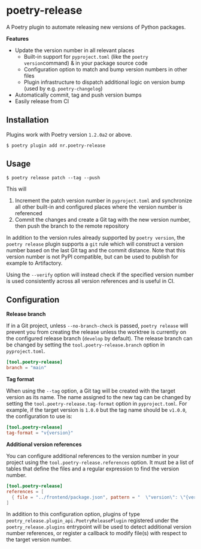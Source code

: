 # poetry-release

A Poetry plugin to automate releasing new versions of Python packages.

__Features__

* Update the version number in all relevant places
  * Built-in support for `pyproject.toml` (like the `poetry version`command) & in your package source code
  * Configuration option to match and bump version numbers in other files
  * Plugin infrastructure to dispatch additional logic on version bump (used by e.g. `poetry-changelog`)
* Automatically commit, tag and push version bumps
* Easily release from CI

## Installation

Plugins work with Poetry version `1.2.0a2` or above.

    $ poetry plugin add nr.poetry-release

## Usage

    $ poetry release patch --tag --push

This will

1. Increment the patch version number in `pyproject.toml` and synchronize all other built-in and configured places
   where the version number is referenced
2. Commit the changes and create a Git tag with the new version number, then push the branch to the remote repository

In addition to the version rules already supported by `poetry version`, the `poetry release` plugin supports a `git`
rule which will construct a version number based on the last Git tag and the commit distance. Note that this version
number is not PyPI compatible, but can be used to publish for example to Artifactory.

Using the `--verify` option will instead check if the specified version number is used consistently across all version
references and is useful in CI.

## Configuration

__Release branch__

If in a Git project, unless `--no-branch-check` is passed, `poetry release` will prevent you from creating the
release unless the worktree is currently on the configured release branch (`develop` by default). The release
branch can be changed by setting the `tool.poetry-release.branch` option in `pyproject.toml`.

```toml
[tool.poetry-release]
branch = "main"
```

__Tag format__

When using the `--tag` option, a Git tag will be created with the target version as its name. The name assigned to the
new tag can be changed by setting the `tool.poetry-release.tag-format` option in `pyproject.toml`. For example, if the
target version is `1.0.0` but the tag name should be `v1.0.0`, the configuration to use is:

```toml
[tool.poetry-release]
tag-format = "v{version}"
```

__Additional version references__

You can configure additional references to the version number in your project using the `tool.poetry-release.references`
option. It must be a list of tables that define the files and a regular expression to find the version number.

```toml
[tool.poetry-release]
references = [
  { file = "../frontend/package.json", pattern = "  \"version\": \"{version}\"," }
]
```

In addition to this configuration option, plugins of type `peotry_release.plugin_api.PoetryReleasePlugin` registered
under the `poetry_release.plugins` entrypoint will be used to detect additional version number references, or register
a callback to modify file(s) with respect to the target version number.
